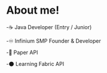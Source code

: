 # About me!

-☕ Java Developer (Entry / Junior)

-♾️ Infinium SMP Founder & Developer

-📝 Paper API

-🌑 Learning Fabric API
